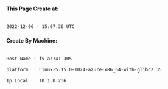 
   
#### This Page Create at:

```bash

2022-12-06 - 15:07:36 UTC

```

#### Create By Machine:

```bash

Host Name : fv-az741-305

platform  : Linux-5.15.0-1024-azure-x86_64-with-glibc2.35

Ip Local  : 10.1.0.236

```

